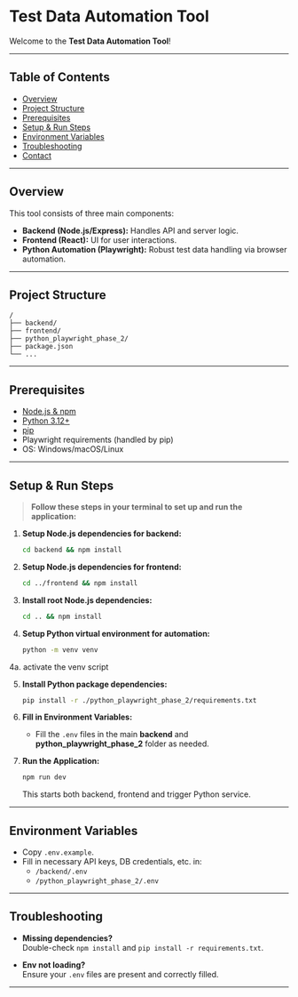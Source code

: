 # Test Data Automation Tool

Welcome to the **Test Data Automation Tool**!

---

## Table of Contents

- [Overview](#overview)
- [Project Structure](#project-structure)
- [Prerequisites](#prerequisites)
- [Setup & Run Steps](#setup--run-steps)
- [Environment Variables](#environment-variables)
- [Troubleshooting](#troubleshooting)
- [Contact](#contact)

---

## Overview

This tool consists of three main components:

- **Backend (Node.js/Express):** Handles API and server logic.
- **Frontend (React):** UI for user interactions.
- **Python Automation (Playwright):** Robust test data handling via browser automation.

---

## Project Structure

```plaintext
/
├── backend/
├── frontend/
├── python_playwright_phase_2/
├── package.json
└── ...
```

---

## Prerequisites

- [Node.js & npm](https://nodejs.org/)
- [Python 3.12+](https://www.python.org/downloads/)
- [pip](https://pip.pypa.io/en/stable/)
- Playwright requirements (handled by pip)
- OS: Windows/macOS/Linux

---

## Setup & Run Steps

> **Follow these steps in your terminal to set up and run the application:**

1. **Setup Node.js dependencies for backend:**

   ```bash
   cd backend && npm install
   ```

2. **Setup Node.js dependencies for frontend:**

   ```bash
   cd ../frontend && npm install
   ```

3. **Install root Node.js dependencies:**

   ```bash
   cd .. && npm install
   ```

4. **Setup Python virtual environment for automation:**

   ```bash
   python -m venv venv
   ```
4a. activate the venv script 

5. **Install Python package dependencies:**

   ```bash
   pip install -r ./python_playwright_phase_2/requirements.txt
   ```

6. **Fill in Environment Variables:**

   - Fill the `.env` files in the main **backend** and **python_playwright_phase_2** folder as needed.

7. **Run the Application:**
   ```bash
   npm run dev
   ```
   This starts both backend, frontend and trigger Python service.

---

## Environment Variables

- Copy `.env.example`.
- Fill in necessary API keys, DB credentials, etc. in:
  - `/backend/.env`
  - `/python_playwright_phase_2/.env`

---

## Troubleshooting

- **Missing dependencies?**  
  Double-check `npm install` and `pip install -r requirements.txt`.

- **Env not loading?**  
  Ensure your `.env` files are present and correctly filled.

---
